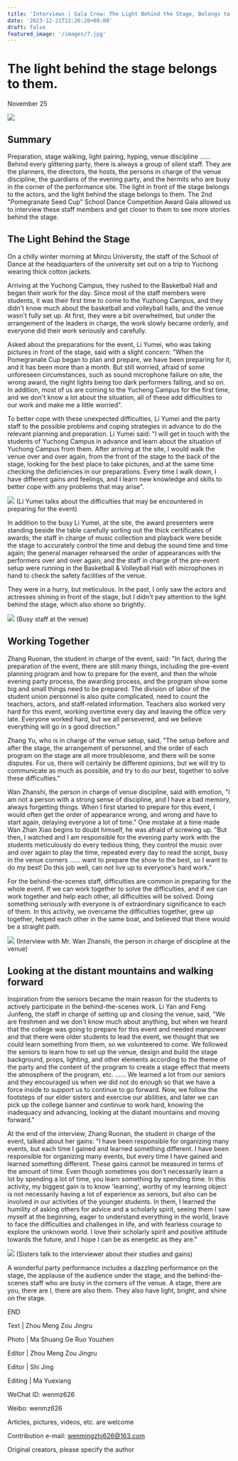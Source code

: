 ```yaml
---
title: 'Interviews | Gala Crew: The Light Behind the Stage, Belongs to Them'
date: '2023-12-21T22:26:20+08:00'
draft: false
featured_image: '/images/7.jpg'
---
```


# The light behind the stage belongs to them.
November 25

![](/images/7.jpg)
## Summary
Preparation, stage walking, light pairing, hyping, venue discipline ...... Behind every glittering party, there is always a group of silent staff. They are the planners, the directors, the hosts, the persons in charge of the venue discipline, the guardians of the evening party, and the hermits who are busy in the corner of the performance site. The light in front of the stage belongs to the actors, and the light behind the stage belongs to them. The 2nd "Pomegranate Seed Cup" School Dance Competition Award Gala allowed us to interview these staff members and get closer to them to see more stories behind the stage.

## The Light Behind the Stage

On a chilly winter morning at Minzu University, the staff of the School of Dance at the headquarters of the university set out on a trip to Yuchong wearing thick cotton jackets.

Arriving at the Yuchong Campus, they rushed to the Basketball Hall and began their work for the day. Since most of the staff members were students, it was their first time to come to the Yuzhong Campus, and they didn't know much about the basketball and volleyball halls, and the venue wasn't fully set up. At first, they were a bit overwhelmed, but under the arrangement of the leaders in charge, the work slowly became orderly, and everyone did their work seriously and carefully.

Asked about the preparations for the event, Li Yumei, who was taking pictures in front of the stage, said with a slight concern: "When the Pomegranate Cup began to plan and prepare, we have been preparing for it, and it has been more than a month. But still worried, afraid of some unforeseen circumstances, such as sound microphone failure on site, the wrong award, the night lights being too dark performers falling, and so on. In addition, most of us are coming to the Yucheng Campus for the first time, and we don't know a lot about the situation, all of these add difficulties to our work and make me a little worried".

To better cope with these unexpected difficulties, Li Yumei and the party staff to the possible problems and coping strategies in advance to do the relevant planning and preparation. Li Yumei said: "I will get in touch with the students of Yuchong Campus in advance and learn about the situation of Yuchong Campus from them. After arriving at the site, I would walk the venue over and over again, from the front of the stage to the back of the stage, looking for the best place to take pictures, and at the same time checking the deficiencies in our preparations. Every time I walk down, I have different gains and feelings, and I learn new knowledge and skills to better cope with any problems that may arise".

![](/images/1.jpg)
(Li Yumei talks about the difficulties that may be encountered in preparing for the event)

In addition to the busy Li Yumei, at the site, the award presenters were standing beside the table carefully sorting out the thick certificates of awards; the staff in charge of music collection and playback were beside the stage to accurately control the time and debug the sound time and time again; the general manager rehearsed the order of appearances with the performers over and over again; and the staff in charge of the pre-event setup were running in the Basketball & Volleyball Hall with microphones in hand to check the safety facilities of the venue.

They were in a hurry, but meticulous. In the past, I only saw the actors and actresses shining in front of the stage, but I didn't pay attention to the light behind the stage, which also shone so brightly.

![](/images/23.jpg)
(Busy staff at the venue)

## Working Together

Zhang Ruonan, the student in charge of the event, said: "In fact, during the preparation of the event, there are still many things, including the pre-event planning program and how to prepare for the event, and then the whole evening party process, the awarding process, and the program show some big and small things need to be prepared. The division of labor of the student union personnel is also quite complicated, need to count the teachers, actors, and staff-related information. Teachers also worked very hard for this event, working overtime every day and leaving the office very late. Everyone worked hard, but we all persevered, and we believe everything will go in a good direction."

Zhang Yu, who is in charge of the venue setup, said, "The setup before and after the stage, the arrangement of personnel, and the order of each program on the stage are all more troublesome, and there will be some disputes. For us, there will certainly be different opinions, but we will try to communicate as much as possible, and try to do our best, together to solve these difficulties."

Wan Zhanshi, the person in charge of venue discipline, said with emotion, "I am not a person with a strong sense of discipline, and I have a bad memory, always forgetting things. When I first started to prepare for this event, I would often get the order of appearance wrong, and wrong and have to start again, delaying everyone a lot of time." One mistake at a time made Wan Zhan Xiao begins to doubt himself, he was afraid of screwing up. "But then, I watched and I am responsible for the evening party work with the students meticulously do every tedious thing, they control the music over and over again to play the time, repeated every day to read the script, busy in the venue corners ...... want to prepare the show to the best, so I want to do my best! Do this job well, can not live up to everyone's hard work."

For the behind-the-scenes staff, difficulties are common in preparing for the whole event. If we can work together to solve the difficulties, and if we can work together and help each other, all difficulties will be solved. Doing something seriously with everyone is of extraordinary significance to each of them. In this activity, we overcame the difficulties together, grew up together, helped each other in the same boat, and believed that there would be a straight path.

![](/images/9.jpg)
(Interview with Mr. Wan Zhanshi, the person in charge of discipline at the venue)

## Looking at the distant mountains and walking forward

Inspiration from the seniors became the main reason for the students to actively participate in the behind-the-scenes work. Li Yan and Feng Junfeng, the staff in charge of setting up and closing the venue, said, "We are freshmen and we don't know much about anything, but when we heard that the college was going to prepare for this event and needed manpower and that there were older students to lead the event, we thought that we could learn something from them, so we volunteered to come. We followed the seniors to learn how to set up the venue, design and build the stage background, props, lighting, and other elements according to the theme of the party and the content of the program to create a stage effect that meets the atmosphere of the program, etc. ...... We learned a lot from our seniors and they encouraged us when we did not do enough so that we have a force inside to support us to continue to go forward. Now, we follow the footsteps of our elder sisters and exercise our abilities, and later we can pick up the college banner and continue to work hard, knowing the inadequacy and advancing, looking at the distant mountains and moving forward."

At the end of the interview, Zhang Ruonan, the student in charge of the event, talked about her gains: "I have been responsible for organizing many events, but each time I gained and learned something different. I have been responsible for organizing many events, but every time I have gained and learned something different. These gains cannot be measured in terms of the amount of time. Even though sometimes you don't necessarily learn a lot by spending a lot of time, you learn something by spending time. In this activity, my biggest gain is to know 'learning', worthy of my learning object is not necessarily having a lot of experience as seniors, but also can be involved in our activities of the younger students. In them, I learned the humility of asking others for advice and a scholarly spirit, seeing them I saw myself at the beginning, eager to understand everything in the world, brave to face the difficulties and challenges in life, and with fearless courage to explore the unknown world. I love their scholarly spirit and positive attitude towards the future, and I hope I can be as energetic as they are."

![](/images/3.jpg)
(Sisters talk to the interviewer about their studies and gains)

A wonderful party performance includes a dazzling performance on the stage, the applause of the audience under the stage, and the behind-the-scenes staff who are busy in the corners of the venue. A stage, there are you, there are I, there are also them. They also have light, bright, and shine on the stage.

END

Text | Zhou Meng Zou Jingru

Photo | Ma Shuang Ge Ruo Youzhen

Editor | Zhou Meng Zou Jingru

Editor | Shi Jing 

Editing | Ma Yuexiang

WeChat ID: wenmz626

Weibo: wenmz626

Articles, pictures, videos, etc. are welcome

Contribution e-mail: wenmingzhi626@163.com

Original creators, please specify the author
